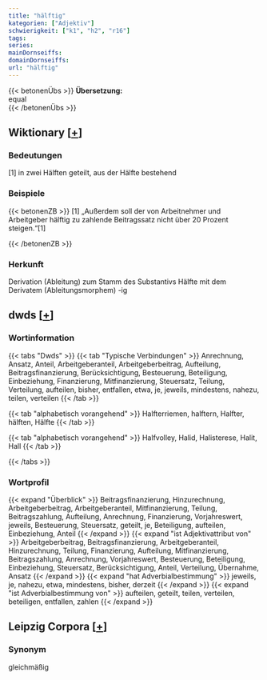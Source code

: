 ```yaml
---
title: "hälftig"
kategorien: ["Adjektiv"]
schwierigkeit: ["k1", "h2", "r16"]
tags:
series:
mainDornseiffs:
domainDornseiffs:
url: "hälftig"
---
```


{{< betonenÜbs >}}
**Übersetzung:**  
equal  
{{< /betonenÜbs >}}

## Wiktionary [[+](https://de.wiktionary.org/wiki/hälftig)]

### Bedeutungen
[1] in zwei Hälften geteilt, aus der Hälfte bestehend  

### Beispiele
{{< betonenZB >}}
[1] „Außerdem soll der von Arbeitnehmer und Arbeitgeber hälftig zu zahlende Beitragssatz nicht über 20 Prozent steigen.“[1]  

{{< /betonenZB >}}
### Herkunft
Derivation (Ableitung) zum Stamm des Substantivs Hälfte mit dem Derivatem (Ableitungsmorphem) -ig  



## dwds [[+](https://www.dwds.de/wb/hälftig)]

### Wortinformation
{{< tabs "Dwds" >}}
{{< tab "Typische Verbindungen" >}}
Anrechnung, Ansatz, Anteil, Arbeitgeberanteil, Arbeitgeberbeitrag, Aufteilung, Beitragsfinanzierung, Berücksichtigung, Besteuerung, Beteiligung, Einbeziehung, Finanzierung, Mitfinanzierung, Steuersatz, Teilung, Verteilung, aufteilen, bisher, entfallen, etwa, je, jeweils, mindestens, nahezu, teilen, verteilen
{{< /tab >}}

{{< tab "alphabetisch vorangehend" >}}
Halfterriemen, halftern, Halfter, hälften, Hälfte
{{< /tab >}}

{{< tab "alphabetisch vorangehend" >}}
Halfvolley, Halid, Halisterese, Halit, Hall
{{< /tab >}}

{{< /tabs >}}

### Wortprofil
{{< expand "Überblick" >}} Beitragsfinanzierung, Hinzurechnung, Arbeitgeberbeitrag, Arbeitgeberanteil, Mitfinanzierung, Teilung, Beitragszahlung, Aufteilung, Anrechnung, Finanzierung, Vorjahreswert, jeweils, Besteuerung, Steuersatz, geteilt, je, Beteiligung, aufteilen, Einbeziehung, Anteil {{< /expand >}}
{{< expand "ist Adjektivattribut von" >}} Arbeitgeberbeitrag, Beitragsfinanzierung, Arbeitgeberanteil, Hinzurechnung, Teilung, Finanzierung, Aufteilung, Mitfinanzierung, Beitragszahlung, Anrechnung, Vorjahreswert, Besteuerung, Beteiligung, Einbeziehung, Steuersatz, Berücksichtigung, Anteil, Verteilung, Übernahme, Ansatz {{< /expand >}}
{{< expand "hat Adverbialbestimmung" >}} jeweils, je, nahezu, etwa, mindestens, bisher, derzeit {{< /expand >}}
{{< expand "ist Adverbialbestimmung von" >}} aufteilen, geteilt, teilen, verteilen, beteiligen, entfallen, zahlen {{< /expand >}}

## Leipzig Corpora [[+](https://corpora.uni-leipzig.de/en/res?word=hälftig&corpusId=deu_newscrawl-public_2018)]


### Synonym
gleichmäßig

